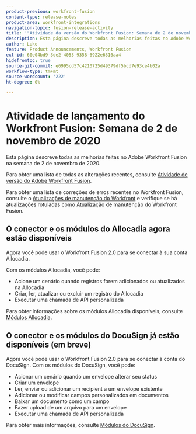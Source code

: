 ```yaml
---
product-previous: workfront-fusion
content-type: release-notes
product-area: workfront-integrations
navigation-topic: fusion-release-activity
title: '"Atividade da versão do Workfront Fusion: Semana de 2 de novembro de 2020'''
description: Esta página descreve todas as melhorias feitas no Adobe Workfront Fusion na semana de 2 de novembro de 2020.
author: Luke
feature: Product Announcements, Workfront Fusion
exl-id: 60e04bd9-3de2-4053-9358-6922e6316aa4
hidefromtoc: true
source-git-commit: e6995cd57c4210725d49379df5bcd7e93ce4b02a
workflow-type: tm+mt
source-wordcount: '222'
ht-degree: 0%

---
```


# Atividade de lançamento do Workfront Fusion: Semana de 2 de novembro de 2020

Esta página descreve todas as melhorias feitas no Adobe Workfront Fusion na semana de 2 de novembro de 2020.

Para obter uma lista de todas as alterações recentes, consulte [Atividade de versão do Adobe Workfront Fusion](../../../../../product-announcements/product-releases/fusion-release-activity/fusion-release-activity.md).

Para obter uma lista de correções de erros recentes no Workfront Fusion, consulte o [Atualizações de manutenção do Workfront](https://experienceleague.adobe.com/docs/workfront-known-issues/releases/current-updates.html) e verifique se há atualizações rotuladas como Atualização de manutenção do Workfront Fusion.

## O conector e os módulos do Allocadia agora estão disponíveis

Agora você pode usar o Workfront Fusion 2.0 para se conectar à sua conta Allocadia.

Com os módulos Allocadia, você pode:

* Acione um cenário quando registros forem adicionados ou atualizados na Allocadia
* Criar, ler, atualizar ou excluir um registro do Allocadia
* Executar uma chamada de API personalizada

Para obter informações sobre os módulos Allocadia disponíveis, consulte [Módulos Allocadia](../../../../../workfront-fusion/apps-and-their-modules/allocadia-modules.md).

## O conector e os módulos do DocuSign já estão disponíveis (em breve)

Agora você pode usar o Workfront Fusion 2.0 para se conectar à conta do DocuSign. Com os módulos do DocuSign, você pode:

* Acionar um cenário quando um envelope alterar seu status
* Criar um envelope
* Ler, enviar ou adicionar um recipient a um envelope existente
* Adicionar ou modificar campos personalizados em documentos
* Baixar um documento como um campo
* Fazer upload de um arquivo para um envelope
* Executar uma chamada de API personalizada

Para obter mais informações, consulte [Módulos do DocuSign](../../../../../workfront-fusion/apps-and-their-modules/docusign-modules.md).
